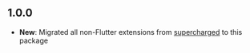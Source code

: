 ## 1.0.0

* **New**: Migrated all non-Flutter extensions from [supercharged](https://pub.dev/packages/supercharged) to this package